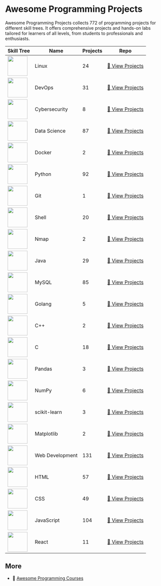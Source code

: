 # Awesome Programming Projects

Awesome Programming Projects collects 772 of programming projects for different skill trees. It offers comprehensive projects and hands-on labs tailored for learners of all levels, from students to professionals and enthusiasts.

| Skill Tree                                                           | Name            |   Projects | Repo                                                                                            |
|----------------------------------------------------------------------|-----------------|------------|-------------------------------------------------------------------------------------------------|
| <img width='64px' src='https://file.labex.io/path/k5LXo5b82pJm.png'> | Linux           |         24 | [🔗 View Projects](https://github.com/labex-labs/practice-linux-programming-projects)           |
| <img width='64px' src='https://file.labex.io/path/a3Od9y18p0bV.png'> | DevOps          |         31 | [🔗 View Projects](https://github.com/labex-labs/practice-devops-programming-projects)          |
| <img width='64px' src='https://file.labex.io/path/Xke24vJbuOBk.png'> | Cybersecurity   |          8 | [🔗 View Projects](https://github.com/labex-labs/practice-cybersecurity-programming-projects)   |
| <img width='64px' src='https://file.labex.io/path/Ctx67nWJaNg4.png'> | Data Science    |         87 | [🔗 View Projects](https://github.com/labex-labs/practice-data-science-programming-projects)    |
| <img width='64px' src='https://file.labex.io/path/X5zPui0XRqNx.png'> | Docker          |          2 | [🔗 View Projects](https://github.com/labex-labs/practice-docker-programming-projects)          |
| <img width='64px' src='https://file.labex.io/path/E4pVLzVNCjyM.png'> | Python          |         92 | [🔗 View Projects](https://github.com/labex-labs/practice-python-programming-projects)          |
| <img width='64px' src='https://file.labex.io/path/mlkFQS0wjouP.png'> | Git             |          1 | [🔗 View Projects](https://github.com/labex-labs/practice-git-programming-projects)             |
| <img width='64px' src='https://file.labex.io/path/FaVTnI4iqZP0.png'> | Shell           |         20 | [🔗 View Projects](https://github.com/labex-labs/practice-shell-programming-projects)           |
| <img width='64px' src='https://file.labex.io/path/pPoL1KPkCT9I.png'> | Nmap            |          2 | [🔗 View Projects](https://github.com/labex-labs/practice-nmap-programming-projects)            |
| <img width='64px' src='https://file.labex.io/path/vBtgM8cNsQFn.png'> | Java            |         29 | [🔗 View Projects](https://github.com/labex-labs/practice-java-programming-projects)            |
| <img width='64px' src='https://file.labex.io/path/3JJy1bOBmUoZ.png'> | MySQL           |         85 | [🔗 View Projects](https://github.com/labex-labs/practice-mysql-programming-projects)           |
| <img width='64px' src='https://file.labex.io/path/YgASYacMNI6I.png'> | Golang          |          5 | [🔗 View Projects](https://github.com/labex-labs/practice-go-programming-projects)              |
| <img width='64px' src='https://file.labex.io/path/kjx58efaCNu0.png'> | C++             |          2 | [🔗 View Projects](https://github.com/labex-labs/practice-cpp-programming-projects)             |
| <img width='64px' src='https://file.labex.io/path/GAbMWgBPUOxV.png'> | C               |         18 | [🔗 View Projects](https://github.com/labex-labs/practice-c-programming-projects)               |
| <img width='64px' src='https://file.labex.io/path/qhqKKAjZr3K5.png'> | Pandas          |          3 | [🔗 View Projects](https://github.com/labex-labs/practice-pandas-programming-projects)          |
| <img width='64px' src='https://file.labex.io/path/gdqX0QgXsYjL.png'> | NumPy           |          6 | [🔗 View Projects](https://github.com/labex-labs/practice-numpy-programming-projects)           |
| <img width='64px' src='https://file.labex.io/path/N7q3t9dfWfEY.png'> | scikit-learn    |          3 | [🔗 View Projects](https://github.com/labex-labs/practice-sklearn-programming-projects)         |
| <img width='64px' src='https://file.labex.io/path/6PDQ0G40CdCX.png'> | Matplotlib      |          2 | [🔗 View Projects](https://github.com/labex-labs/practice-matplotlib-programming-projects)      |
| <img width='64px' src='https://file.labex.io/path/NHa0nG5axMBE.png'> | Web Development |        131 | [🔗 View Projects](https://github.com/labex-labs/practice-web-development-programming-projects) |
| <img width='64px' src='https://file.labex.io/path/NrasuEoAvSam.png'> | HTML            |         57 | [🔗 View Projects](https://github.com/labex-labs/practice-html-programming-projects)            |
| <img width='64px' src='https://file.labex.io/path/YheSJQuYYCNJ.png'> | CSS             |         49 | [🔗 View Projects](https://github.com/labex-labs/practice-css-programming-projects)             |
| <img width='64px' src='https://file.labex.io/path/ztG7iIXOkx2u.png'> | JavaScript      |        104 | [🔗 View Projects](https://github.com/labex-labs/practice-javascript-programming-projects)      |
| <img width='64px' src='https://file.labex.io/path/nUDMNpUKFvpT.png'> | React           |         11 | [🔗 View Projects](https://github.com/labex-labs/practice-react-programming-projects)           |

## More

- 🔗 [Awesome Programming Courses](https://github.com/labex-labs/awesome-programming-courses)

